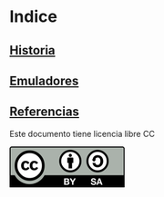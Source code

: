 # Indice

## [Historia](0./historia.md)

## [Emuladores](h.emuladores.md)

## [Referencias](z./referencias.md)

Este documento tiene licencia libre CC

![Licencia CC](./imagenes/Licencia_CC.png)
